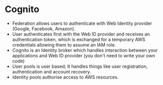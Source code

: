 # Cognito

- Federation allows users to authenticate with Web Identity provider (Google, Facebook, Amazon).
- User authenticates first with the Web ID provider and receives an authentication token, which is exchanged for a temporary
  AWS credentials allowing them to assume an IAM role.
- Cognito is an Identity broker which handles interaction between your applications and Web ID provider (you don't need to write your own code)
- User pools is user based; It handles things like user registration, authentication and account recovery.
- Identity pools authorise access to AWS resources.
